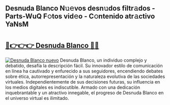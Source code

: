 ## Desnuda Blanco N𝚞𝚎vos desn𝚞dos filtr𝚊dos - Parts-WuQ F𝚘tos vid𝚎o - C𝚘ntenido atr𝚊ctivo YaNsM

# <h2><a href="http://mb278h5.tromn.icu/?c=Desnuda+Blanco">🔗👉👉👉 Desnuda Blanco 🔗🔗</a></h2>

[![Desnuda Blanco nuevo](https://i.imgur.com/pEAQMta.gif)](http://mb278h5.tromn.icu/?c=Desnuda+Blanco)
Desnuda Blanco, un individuo complejo y debatido, desafía la descripción fácil. Su innovador estilo de comunicación en línea ha cautivado y enfurecido a sus seguidores, encendiendo debates sobre ética, autorrepresentación y la naturaleza evolutiva de las sociedades virtuales. Independientemente de sus decisiones futuras, su influencia en los medios digitales es indiscutible. Armado con una dedicación inquebrantable y un atractivo innegable, el progreso de Desnuda Blanco en el universo virtual es ilimitado.
